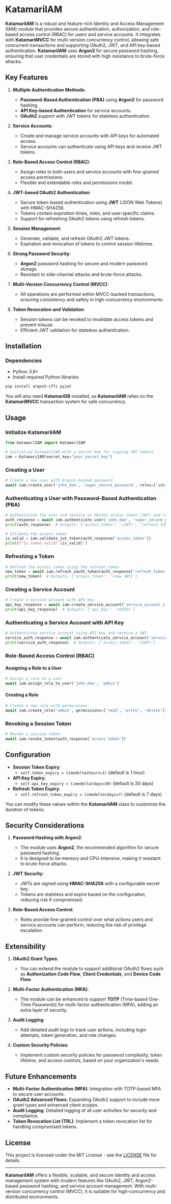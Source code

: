 # KatamariIAM

**KatamariIAM** is a robust and feature-rich Identity and Access Management (IAM) module that provides secure authentication, authorization, and role-based access control (RBAC) for users and service accounts. It integrates with **KatamariMVCC** for multi-version concurrency control, allowing safe concurrent transactions and supporting OAuth2, JWT, and API key-based authentication. **KatamariIAM** uses **Argon2** for secure password hashing, ensuring that user credentials are stored with high resistance to brute-force attacks.

## Key Features

1. **Multiple Authentication Methods**:
   - **Password-Based Authentication (PBA)** using **Argon2** for password hashing.
   - **API Key-based Authentication** for service accounts.
   - **OAuth2** support with JWT tokens for stateless authentication.
   
2. **Service Accounts**:
   - Create and manage service accounts with API keys for automated access.
   - Service accounts can authenticate using API keys and receive JWT tokens.

3. **Role-Based Access Control (RBAC)**:
   - Assign roles to both users and service accounts with fine-grained access permissions.
   - Flexible and extendable roles and permissions model.

4. **JWT-based OAuth2 Authentication**:
   - Secure token-based authentication using **JWT** (JSON Web Tokens) with HMAC-SHA256.
   - Tokens contain expiration times, roles, and user-specific claims.
   - Support for refreshing OAuth2 tokens using refresh tokens.

5. **Session Management**:
   - Generate, validate, and refresh OAuth2 JWT tokens.
   - Expiration and revocation of tokens to control session lifetimes.

6. **Strong Password Security**:
   - **Argon2** password hashing for secure and modern password storage.
   - Resistant to side-channel attacks and brute-force attacks.

7. **Multi-Version Concurrency Control (MVCC)**:
   - All operations are performed within MVCC-backed transactions, ensuring consistency and safety in high-concurrency environments.

8. **Token Revocation and Validation**:
   - Session tokens can be revoked to invalidate access tokens and prevent misuse.
   - Efficient JWT validation for stateless authentication.

## Installation

### Dependencies

- Python 3.8+
- Install required Python libraries:

```bash
pip install argon2-cffi pyjwt
```

You will also need **KatamariDB** installed, as **KatamariIAM** relies on the **KatamariMVCC** transaction system for safe concurrency.

## Usage

### Initialize **KatamariIAM**

```python
from KatamariIAM import KatamariIAM

# Initialize KatamariIAM with a secret key for signing JWT tokens
iam = KatamariIAM(secret_key="your_secret_key")
```

### Creating a User

```python
# Create a new user with Argon2-hashed password
await iam.create_user('john_doe', 'super_secure_password', roles=['admin'])
```

### Authenticating a User with Password-Based Authentication (PBA)

```python
# Authenticate the user and receive an OAuth2 access token (JWT) and refresh token
auth_response = await iam.authenticate_user('john_doe', 'super_secure_password')
print(auth_response)  # Outputs: {'access_token': '<JWT>', 'refresh_token': '<UUID>'}

# Validate the access token
is_valid = iam.validate_jwt_token(auth_response['access_token'])
print(f"Is token valid? {is_valid}")
```

### Refreshing a Token

```python
# Refresh the access token using the refresh token
new_token = await iam.refresh_oauth_token(auth_response['refresh_token'])
print(new_token)  # Outputs: {'access_token': '<new JWT>'}
```

### Creating a Service Account

```python
# Create a service account with API key
api_key_response = await iam.create_service_account('service_account_1', roles=['service'])
print(api_key_response)  # Outputs: {'api_key': '<UUID>'}
```

### Authenticating a Service Account with API Key

```python
# Authenticate service account using API key and receive a JWT
service_auth_response = await iam.authenticate_service_account('service_account_1', api_key_response['api_key'])
print(service_auth_response)  # Outputs: {'access_token': '<JWT>'}
```

### Role-Based Access Control (RBAC)

#### Assigning a Role to a User

```python
# Assign a role to a user
await iam.assign_role_to_user('john_doe', 'admin')
```

#### Creating a Role

```python
# Create a new role with permissions
await iam.create_role('admin', permissions=['read', 'write', 'delete'])
```

### Revoking a Session Token

```python
# Revoke a session token
await iam.revoke_token(auth_response['access_token'])
```

## Configuration

- **Session Token Expiry**:
  - `self.token_expiry = timedelta(hours=1)` (default is 1 hour)
- **API Key Expiry**:
  - `self.api_key_expiry = timedelta(days=30)` (default is 30 days)
- **Refresh Token Expiry**:
  - `self.refresh_token_expiry = timedelta(days=7)` (default is 7 days)

You can modify these values within the **KatamariIAM** class to customize the duration of tokens.

## Security Considerations

1. **Password Hashing with Argon2**:
   - The module uses **Argon2**, the recommended algorithm for secure password hashing.
   - It is designed to be memory and CPU-intensive, making it resistant to brute-force attacks.
   
2. **JWT Security**:
   - JWTs are signed using **HMAC-SHA256** with a configurable secret key.
   - Tokens are stateless and expire based on the configuration, reducing risk if compromised.

3. **Role-Based Access Control**:
   - Roles provide fine-grained control over what actions users and service accounts can perform, reducing the risk of privilege escalation.

## Extensibility

1. **OAuth2 Grant Types**:
   - You can extend the module to support additional OAuth2 flows such as **Authorization Code Flow**, **Client Credentials**, and **Device Code Flow**.

2. **Multi-Factor Authentication (MFA)**:
   - The module can be enhanced to support **TOTP** (Time-based One-Time Passwords) for multi-factor authentication (MFA), adding an extra layer of security.

3. **Audit Logging**:
   - Add detailed audit logs to track user actions, including login attempts, token generation, and role changes.

4. **Custom Security Policies**:
   - Implement custom security policies for password complexity, token lifetime, and access controls, based on your organization's needs.

## Future Enhancements

- **Multi-Factor Authentication (MFA)**: Integration with TOTP-based MFA to secure user accounts.
- **OAuth2 Advanced Flows**: Expanding OAuth2 support to include more grant types and enhanced client scopes.
- **Audit Logging**: Detailed logging of all user activities for security and compliance.
- **Token Revocation List (TRL)**: Implement a token revocation list for handling compromised tokens.

## License

This project is licensed under the MIT License - see the [LICENSE](LICENSE) file for details.

---

**KatamariIAM** offers a flexible, scalable, and secure identity and access management system with modern features like OAuth2, JWT, Argon2-based password hashing, and service account management. With multi-version concurrency control (MVCC), it is suitable for high-concurrency and distributed environments.
